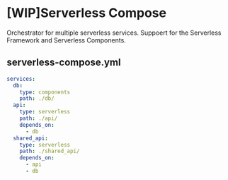 # [WIP]Serverless Compose
Orchestrator for multiple serverless services. Suppoert for the Serverless Framework and Serverless Components.

## serverless-compose.yml

```yaml
services:
  db:
    type: components
    path: ./db/
  api:
    type: serverless
    path: ./api/
    depends_on:
      - db
  shared_api:
    type: serverless
    path: ./shared_api/
    depends_on:
      - api
      - db
```

